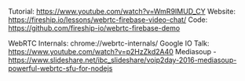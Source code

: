 Tutorial: https://www.youtube.com/watch?v=WmR9IMUD_CY
Website: https://fireship.io/lessons/webrtc-firebase-video-chat/
Code: https://github.com/fireship-io/webrtc-firebase-demo

WebRTC Internals: chrome://webrtc-internals/
Google IO Talk: https://www.youtube.com/watch?v=p2HzZkd2A40
Mediasoup - https://www.slideshare.net/ibc_slideshare/voip2day-2016-mediasoup-powerful-webrtc-sfu-for-nodejs